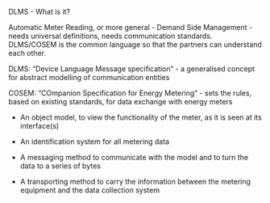 DLMS - What is it?

Automatic Meter Reading, or more general - Demand Side Management - needs universal definitions, needs communication standards. DLMS/COSEM is the common language so that the partners can understand each other.

DLMS:
“Device Language Message specification” - a generalised concept for abstract modelling of communication entities

COSEM:
“COmpanion Specification for Energy Metering” - sets the rules, based on existing standards, for data exchange with energy meters

- An object model, to view the functionality of the meter, as it is seen at its interface(s)

- An identification system for all metering data

- A messaging method to communicate with the model and to turn the data to a series of bytes

- A transporting method to carry the information between the metering equipment and the data collection system
